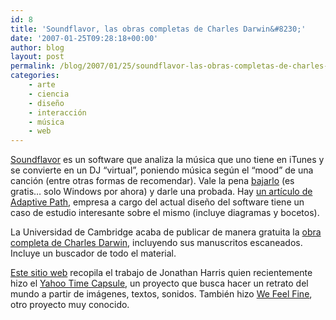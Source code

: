 ```yaml
---
id: 8
title: 'Soundflavor, las obras completas de Charles Darwin&#8230;'
date: '2007-01-25T09:28:18+00:00'
author: blog
layout: post
permalink: /blog/2007/01/25/soundflavor-las-obras-completas-de-charles-darwin/
categories:
    - arte
    - ciencia
    - diseño
    - interacción
    - música
    - web
---
```


[Soundflavor](http://www.soundflavor.com/) es un software que analiza la música que uno tiene en iTunes y se convierte en un DJ “virtual”, poniendo música según el “mood” de una canción (entre otras formas de recomendar). Vale la pena [bajarlo](http://www.soundflavor.com/download/) (es gratis… solo Windows por ahora) y darle una probada. Hay [un artí­culo de Adaptive Path](http://www.adaptivepath.com/publications/essays/archives/000679.php), empresa a cargo del actual diseño del software tiene un caso de estudio interesante sobre el mismo (incluye diagramas y bocetos).

La Universidad de Cambridge acaba de publicar de manera gratuita la [obra completa de Charles Darwin](http://darwin-online.org.uk/), incluyendo sus manuscritos escaneados. Incluye un buscador de todo el material.

[Este sitio web](http://www.number27.org/ "sitio web Jonathan Harris") recopila el trabajo de Jonathan Harris quien recientemente hizo el [Yahoo Time Capsule](http://timecapsule.yahoo.com/), un proyecto que busca hacer un retrato del mundo a partir de imágenes, textos, sonidos. También hizo [We Feel Fine](http://www.wefeelfine.org/), otro proyecto muy conocido.